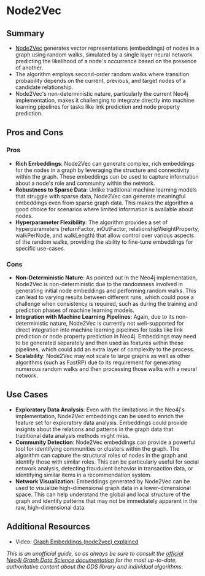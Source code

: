 # Node2Vec
## Summary
* [Node2Vec](https://neo4j.com/docs/graph-data-science/current/machine-learning/node-embeddings/node2vec/) generates vector representations (embeddings) of nodes in a graph using random walks, simulated by a single layer neural network predicting the likelihood of a node's occurrence based on the presence of another. 
* The algorithm employs second-order random walks where transition probability depends on the current, previous, and target nodes of a candidate relationship. 
* Node2Vec's non-deterministic nature, particularly the current Neo4j implementation, makes it challenging to integrate directly into machine learning pipelines for tasks like link prediction and node property prediction. 

## Pros and Cons
### Pros
* **Rich Embeddings**: Node2Vec can generate complex, rich embeddings for the nodes in a graph by leveraging the structure and connectivity within the graph. These embeddings can be used to capture information about a node's role and community within the network.
* **Robustness to Sparse Data**: Unlike traditional machine learning models that struggle with sparse data, Node2Vec can generate meaningful embeddings even from sparse graph data. This makes the algorithm a good choice for scenarios where limited information is available about nodes.
* **Hyperparameter Flexibility**: The algorithm provides a set of hyperparameters (returnFactor, inOutFactor, relationshipWeightProperty, walkPerNode, and walkLength) that allow control over various aspects of the random walks, providing the ability to fine-tune embeddings for specific use-cases.

### Cons
* **Non-Deterministic Nature**: As pointed out in the Neo4j implementation, Node2Vec is non-deterministic due to the randomness involved in generating initial node embeddings and performing random walks. This can lead to varying results between different runs, which could pose a challenge when consistency is required, such as during the training and prediction phases of machine learning models.
* **Integration with Machine Learning Pipelines**: Again, due to its non-deterministic nature, Node2Vec is currently not well-supported for direct integration into machine learning pipelines for tasks like link prediction or node property prediction in Neo4j. Embeddings may need to be generated separately and then used as features within these pipelines, which could add an extra layer of complexity to the process.
* **Scalability**: Node2Vec may not scale to large graphs as well as other algorithms (such as FastRP) due to its requirement for generating numerous random walks and then processing those walks with a neural network.

## Use Cases
* **Exploratory Data Analysis**: Even with the limitations in the Neo4j's implementation, Node2Vec embeddings can be used to enrich the feature set for exploratory data analysis. Embeddings could provide insights about the relations and patterns in the graph data that traditional data analysis methods might miss.
* **Community Detection**: Node2Vec embeddings can provide a powerful tool for identifying communities or clusters within the graph. The algorithm can capture the structural roles of nodes in the graph and identify those with similar roles. This can be particularly useful for social network analysis, detecting fraudulent behavior in transaction data, or identifying similar items in a recommendation system.
* **Network Visualization**: Embeddings generated by Node2Vec can be used to visualize high-dimensional graph data in a lower-dimensional space. This can help understand the global and local structure of the graph and identify patterns that may not be immediately apparent in the raw, high-dimensional data.

## Additional Resources
* Video: [Graph Embeddings (node2vec) explained](https://youtu.be/pS_POUVFXvk)

*This is an unofficial guide, so as always be sure to consult the [official Neo4j Graph Data Science documentation](https://neo4j.com/docs/graph-data-science/current/) for the most up-to-date, authoritative content about the GDS library and individual algorithms.*
